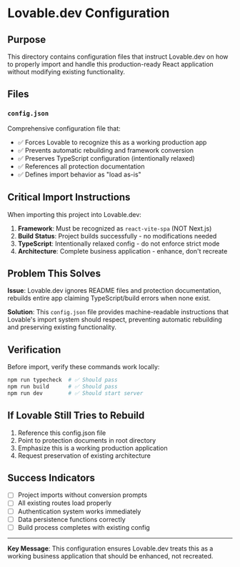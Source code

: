 # Lovable.dev Configuration

## Purpose
This directory contains configuration files that instruct Lovable.dev on how to properly import and handle this production-ready React application without modifying existing functionality.

## Files

### `config.json`
Comprehensive configuration file that:
- ✅ Forces Lovable to recognize this as a working production app
- ✅ Prevents automatic rebuilding and framework conversion
- ✅ Preserves TypeScript configuration (intentionally relaxed)
- ✅ References all protection documentation
- ✅ Defines import behavior as "load as-is"

## Critical Import Instructions

When importing this project into Lovable.dev:

1. **Framework**: Must be recognized as `react-vite-spa` (NOT Next.js)
2. **Build Status**: Project builds successfully - no modifications needed
3. **TypeScript**: Intentionally relaxed config - do not enforce strict mode
4. **Architecture**: Complete business application - enhance, don't recreate

## Problem This Solves

**Issue**: Lovable.dev ignores README files and protection documentation, rebuilds entire app claiming TypeScript/build errors when none exist.

**Solution**: This `config.json` file provides machine-readable instructions that Lovable's import system should respect, preventing automatic rebuilding and preserving existing functionality.

## Verification

Before import, verify these commands work locally:
```bash
npm run typecheck  # ✅ Should pass
npm run build      # ✅ Should pass  
npm run dev        # ✅ Should start server
```

## If Lovable Still Tries to Rebuild

1. Reference this config.json file
2. Point to protection documents in root directory
3. Emphasize this is a working production application
4. Request preservation of existing architecture

## Success Indicators

- [ ] Project imports without conversion prompts
- [ ] All existing routes load properly  
- [ ] Authentication system works immediately
- [ ] Data persistence functions correctly
- [ ] Build process completes with existing config

---

**Key Message**: This configuration ensures Lovable.dev treats this as a working business application that should be enhanced, not recreated.